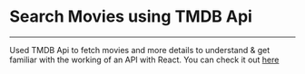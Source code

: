 # Search Movies using TMDB Api
---
Used TMDB Api to fetch movies and more details to understand & get familiar with the working of an API with React. 
You can check it out [here](https://search-for-moviess.netlify.app/ "Search Movies")
